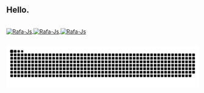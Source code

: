 ## Hello.
 <div>
  <a href="https://github.com/rafaelsantosr1">
</div>
<div style="display: inline_block"><br>
  <img align="center" alt="Rafa-Js" height="40" width="30" src="https://img.shields.io/badge/-Linux-05122A?style=flat&logo=linux&logoColor=white">
  <img align="center" alt="Rafa-Js" height="40" width="30" src="https://img.shields.io/badge/-Docker-05122A?style=flat&logo=docker">
  <img align="center" alt="Rafa-Js" height="40" width="30" src="https://img.shields.io/badge/-Python-05122A?style=flat&logo=python">
</div> 
 
  ## 
 
<div> 

  ![Snake animation](https://github.com/rafaelsantosr1/rafaelsantosr1/blob/output/github-contribution-grid-snake.svg)
 
</div>

